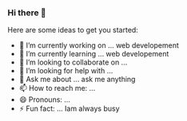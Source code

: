 ### Hi there 👋


Here are some ideas to get you started:

- 🔭 I’m currently working on ... web developement
- 🌱 I’m currently learning ... web developement
- 👯 I’m looking to collaborate on ...
- 🤔 I’m looking for help with ...
- 💬 Ask me about ... ask me anything
- 📫 How to reach me: ... 
- 😄 Pronouns: ...
- ⚡ Fun fact: ... Iam always busy

